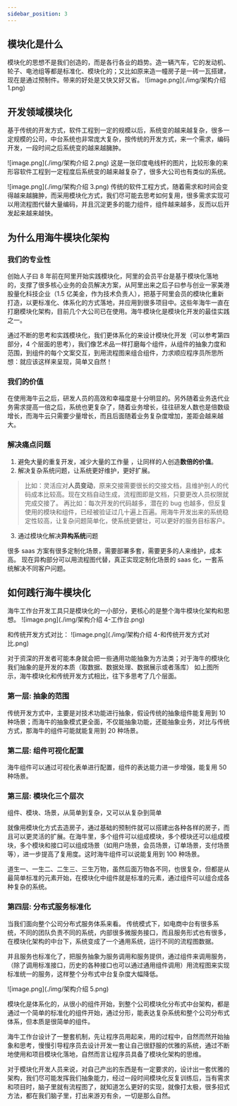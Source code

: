 ```yaml
---
sidebar_position: 3
---
```


## 模块化是什么
模块化的思想不是我们创造的，而是各行各业的趋势。造一辆汽车，它的发动机、轮子、电池组等都是标准化、模块化的；又比如原来造一幢房子是一砖一瓦搭建，现在是通过预制件。带来的好处是又快又好又省。
![image.png](./img/架构介绍 1.png)
## 开发领域模块化
基于传统的开发方式，软件工程到一定的规模以后，系统变的越来越复杂，很多一定规模的公司，中台系统也非常庞大复杂，按传统的开发方式，来一个需求，编码开发，一段时间之后系统变的越来越臃肿。

![image.png](./img/架构介绍 2.png)
这是一张印度电线杆的图片，比较形象的来形容软件工程到一定程度后系统变的越来越复杂了，很多大公司也有类似的系统。

![image.png](./img/架构介绍 3.png)
传统的软件工程方式，随着需求和时间会变得越来越臃肿，而采用模块化方式，我们尽可能去思考如何复用，很多需求实现可以用流程图代替大量编码，并且沉淀更多的能力组件，组件越来越多，反而以后开发起来越来越快。

## 为什么用海牛模块化架构
### 我们的专业性
创始人子曰 8 年前在阿里开始实践模块化，阿里的会员平台是基于模块化落地的，支撑了很多核心业务的会员解决方案，从阿里出来之后子曰参与创业一家美港股量化科技企业（1.5 亿美金，作为技术负责人），把基于阿里会员的模块化重新打造，以更标准化、体系化的方式落地，并应用到很多项目中。这些年海牛一直在打磨模块化架构，目前几个大公司已在使用。海牛模块化是模块化开发的最佳实践之一。

通过不断的思考和实践模块化，我们更体系化的来设计模块化开发（可以参考第四部分，4 个层面的思考），我们像艺术品一样打磨每个组件，从组件的抽象力度和范围，到组件的每个文案交互，到用流程图来组合组件，力求顺应程序员所思所想：就应该这样来呈现，简单又自然！
 
### 我们的价值
在使用海牛云之后，研发人员的高效和幸福度是十分明显的。另外随着业务迭代业务需求提高一倍之后，系统也更复杂了，随着业务增长，往往研发人数也是倍数级增长，而海牛云只需要少量增长，而且后面随着业务复杂度增加，差距会越来越大。

### 解决痛点问题

1. 避免大量的重复开发，减少大量的工作量 ，让同样的人创造**数倍的价值**。
2. 解决复杂系统问题，让系统更好维护，更好扩展。

> 比如：灵活应对**人员变动**，原来交接需要很长的交接文档，且维护别人的代码成本比较高。现在文档自动生成，流程图即是文档，只要更改人员权限就完成交接了。
> 再比如：每次开发的代码越多，潜在的 bug 也越多，但反复使用的模块和组件，已经被验证过几十遍上百遍。用海牛开发出来的系统稳定性较高，让复杂问题简单化，使系统更健壮，可以更好的服务目标客户。


3. 通过模块化解决**异构系统**问题

很多 saas 方案有很多定制化场景，需要部署多套，需要更多的人来维护，成本高。
现在异构部分可以用流程图代替，真正实现定制化场景的 saas 化，一套系统解决不同客户问题。

## 如何践行海牛模块化
海牛工作台开发工具只是模块化的一小部分，更核心的是整个海牛模块化架构和思想。
![image.png](./img/架构介绍 4-工作台.png)

和传统开发方式对比：
![image.png](./img/架构介绍 4-和传统开发方式对比.png)

对于资深的开发者可能本身就会把一些通用功能抽象为方法类；对于海牛的模块化我们抽象的是开发的本质（取数据、数据处理、数据展示或者落库）
如上图所示，海牛模块化和传统开发方式相比，往下多思考了几个层面。
### 第一层: 抽象的范围
传统开发方式中，主要是对技术功能进行抽象，假设传统的抽象组件能复用到 10 种场景；而海牛的抽象模式更全面，不仅能抽象功能，还能抽象业务，对比与传统方式，那海牛的组件可能就能复用到 20 种场景。
### 第二层: 组件可视化配置
海牛组件可以通过可视化表单进行配置，组件的表达能力进一步增强，能复用 50 种场景。
### 第三层: 模块化三个层次
组件、模块、场景，从简单到复杂，又可以从复杂到简单

就像用模块化方式去造房子，通过基础的预制件就可以搭建出各种各样的房子，而且可以更灵活的扩展。在海牛里，多个组件可以组成模块，多个模块还可以组成模块，多个模块和接口可以组成场景（如用户场景，会员场景，订单场景，支付场景等），进一步提高了复用度。这时海牛组件可以说能复用到 100 种场景。

道生一、一生二、二生三、三生万物，虽然后面万物各不同，也很复杂，但都是从最简单标准的元素开始，在模块化中组件就是标准的元素，通过组件可以组合成各种复杂的系统。
### 第四层: 分布式服务标准化
当我们面向整个公司分布式服务体系来看。
传统模式下，如电商中台有很多系统，不同的团队负责不同的系统，内部很多微服务接口，而且服务形式也有很多，在模块化架构的中台下，系统变成了一个通用系统，运行不同的流程图数据。

并且服务也标准化了，把服务抽象为服务调用和服务提供，通过组件来调用服务，（除了调用标准接口，历史的各种接口也可以通过通用组件调用）用流程图来实现标准统一的服务，这样整个分布式中台复杂度大幅降低。

![image.png](./img/架构介绍 5.png)

模块化是体系化的，从很小的组件开始，到整个公司模块化分布式中台架构，都是通过一个简单的标准化的组件开始，通过分形，能表达复杂系统和整个公司分布式体系，但本质是很简单的组件。

海牛工作台设计了一整套机制，先让程序员用起来，用的过程中，自然而然开始抽象和思考，慢慢引导程序员去设计开发一套让自己很舒服的优雅的系统，通过不断地使用和项目模块化落地，自然而言让程序员具备了模块化架构的思维。

对于模块化开发人员来说，对自己产出的东西是有一定要求的，设计出一套优雅的架构，我们尽可能发挥我们抽象能力，经过一段时间模块化反复训练后，当有需求和项目时，脑子里就有流程图了，就知道怎么更好的实现，就像打太极，很多招式方法，都在我们脑子里，打出来游刃有余，一切是那么自然。
